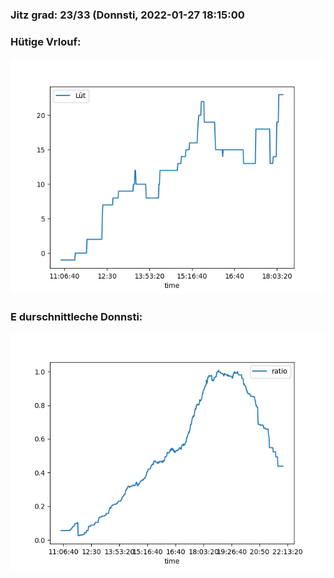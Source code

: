 ### Jitz grad: 23/33 (Donnsti, 2022-01-27 18:15:00

### Hütige Vrlouf:
![Graph](Today.png)

### E durschnittleche Donnsti:
![Graph](Donnsti.png)